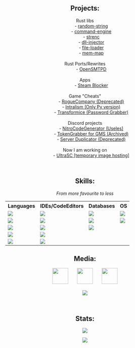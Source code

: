 <!--<img align="center" src="https://visitor-badge.laobi.icu/badge?page_id=DmitrijVC.DmitrijVC" />-->

<!--
<h2 align="center">Technologies:</h3>
<p align="center">
  <img src="https://github-readme-stats.vercel.app/api/top-langs/?username=dmitrijvc&hide=yacc,c%23&count_private=false&title_color=fff&text_color=fff&icon_color=fff&langs_count=9&theme=onedark">
</p>
-->

<h2 align="center">Projects:</h3>
<dl align="center">
  <dt>Rust libs</dt>
  <dd>- <a href="https://github.com/DmitrijVC/random-string">random-string</a></dd>
  <dd>- <a href="https://github.com/VulcoLibs/command-engine">command-engine</a></dd>
  <dd>- <a href="https://github.com/DmitrijVC/strenc">strenc</a></dd>
  <dd>- <a href="https://github.com/DmitrijVC/dll-injector">dll-injector</a></dd>
  <dd>- <a href="https://github.com/DmitrijVC/file-loader">file-loader</a></dd>
  <dd>- <a href="https://github.com/VulcoLibs/mem-map">mem-map</a></dd>
	
  <br>
 
  <dt>Rust Ports/Rewrites</dt>
  <dd>- <a href="https://github.com/DmitrijVC/OpenSMTPD-RS">OpenSMTPD</a></dd>
 
  <br>
 
  <dt>Apps</dt>
  <dd>- <a href="https://github.com/DmitrijVC/steam-blocker">Steam Blocker</a></dd>
 
  <br>
 
  <dt>Game "Cheats"</dt>
  <dd>- <a href="https://github.com/DmitrijVC/RogueCompany-SoftCheats">RogueCompany (Deprecated)</a></dd>
  <dd>- <a href="https://github.com/DmitrijVC/Intralism-SoftCheats">Intralism (Only Py version)</a></dd>
  <dd>- <a href="https://github.com/DmitrijVC/tfm-password-grabber">Transformice (Password Grabber)</a></dd>
  
  <br>
  
  <dt>Discord projects</dt>
  <dd>- <a href="https://github.com/DmitrijVC/SomeShittyPythonScript">NitroCodeGenerator (Useles)</a></dd>
  <dd>- <a href="https://github.com/DmitrijVC/GMS-DCTokenGrabber">TokenGrabber for GMS (Archived)</a></dd>
  <dd>- <a href="https://github.com/DmitrijVC/Discord-CopyPaste2">Server Duplicator (Deprecated)</a></dd>
  
  <br>
  
  <dt>Now I am working on</dt>
  <dd>- <a href="https://www.ultrasc.tk">UltraSC [temporary image hosting]</a></dd>
</dl>
<br>

<h2 align="center">Skills:</h2>

<p align="center"><i>From more favourite to less</i></p>
<table style="width:100%" align="center">
  <tr>
    <th>Languages</th>
    <th>IDEs/CodeEditors</th>
    <th>Databases</th>
    <th>OS</th>
  </tr>
  <tr>
    <td><img src="https://img.shields.io/badge/Rust-000000?style=for-the-badge&logo=rust&logoColor=white"></td>
	  <td><img src="https://img.shields.io/badge/IntelliJIDEA-000000.svg?style=for-the-badge&logo=intellij-idea&logoColor=white"></td>
	  <td><img src="https://img.shields.io/badge/SQLite-07405E?style=for-the-badge&logo=sqlite&logoColor=white"></td>
	  <td><img src="https://img.shields.io/badge/Windows-0078D6?style=for-the-badge&logo=windows&logoColor=white"></td>
  </tr>
  <tr>
	  <td><img src="https://img.shields.io/badge/Python-3776AB?style=for-the-badge&logo=python&logoColor=white"></td>
	  <td><img src="https://img.shields.io/badge/Visual_Studio-5C2D91?style=for-the-badge&logo=visual%20studio&logoColor=white"></td>
	  <td><img src="https://img.shields.io/badge/redis-%23DD0031.svg?&style=for-the-badge&logo=redis&logoColor=white"></td>
	  <td><img src="https://img.shields.io/badge/Debian-A81D33?style=for-the-badge&logo=debian&logoColor=white"></td>
  </tr>
  <tr>
	  <td><img src="https://img.shields.io/badge/C%2B%2B-00599C?style=for-the-badge&logo=c%2B%2B&logoColor=white"></td>
	  <td><img src="https://img.shields.io/badge/PyCharm-000000.svg?&style=for-the-badge&logo=PyCharm&logoColor=white"></td>
	  <td><img src="https://img.shields.io/badge/MySQL-00000F?style=for-the-badge&logo=mysql&logoColor=white"></td>
	  <td></td>
  </tr>
  <tr>
	  <td><img src="https://img.shields.io/badge/C%23-239120?style=for-the-badge&logo=c-sharp&logoColor=white"></td>
	  <td><img src="https://img.shields.io/badge/Visual_Studio_Code-0078D4?style=for-the-badge&logo=visual%20studio%20code&logoColor=white"></td>
	  <td></td>
	  <td></td>
  </tr>
  <tr>
	  <td><img src="https://img.shields.io/badge/Java-ED8B00?style=for-the-badge&logo=java&logoColor=white"></td>
	  <td><img src="https://img.shields.io/badge/Notepad++-90E59A.svg?style=for-the-badge&logo=notepad%2B%2B&logoColor=black"></td>
	  <td></td>
	  <td></td>
  </tr>
</table>


<h2 align="center">Media:</h3>
<p align="center">
 <a href="https://discord.com/users/701563061735129138" target="blank" align="center">
   <img src="https://cdn.icon-icons.com/icons2/2108/PNG/512/discord_icon_130958.png" height="50px"></a>
 ­  ­  ­  ­  ­  ­
 <a href="https://www.youtube.com/channel/UCEZldJd_PnSkqVPPGjuH4SA" target="blank" align="center">
   <img src="https://upload.wikimedia.org/wikipedia/commons/thumb/0/09/YouTube_full-color_icon_%282017%29.svg/1024px-YouTube_full-color_icon_%282017%29.svg.png" height="50px"></a>
   ­  ­  ­  ­  ­  ­
   <a href="https://onlyfans.com/fssay" target="blank" align="center">
   <img src="https://img.apksum.com/84/com.very.onlyfans/1.04/icon.png" height="50px"></a>
  <br>
  <br>
  <img src="https://lanyard-profile-readme.vercel.app/api/701563061735129138" align="center">
</p>
<br>
 
<h2 align="center">Stats:</h3>
<p align="center">
 <img src="https://github-readme-stats.vercel.app/api/top-langs/?username=DmitrijVC&count_private=true&hide=html,yacc,FreeMarker,Brainfuck&exclude_repo=Intralism-rawAssemblyCSharp,test-0312&layout=compact&theme=tokyonight" />
</p>
<p align="center"><img src="https://github-profile-trophy.vercel.app/?username=dmitrijvc&theme=onedark&margin-w=5&margin-h=5&no-bg=false"></p>
<br>






<!-- 
&bg_color=30,e96443,904e95 
<img src="https://github-readme-stats.vercel.app/api?username=dmitrijvc&show_icons=true&count_private=true&bg_color=30,e96443,904e95&title_color=fff&text_color=fff&icon_color=fff" alt="dmitrijvc" /> 
-->



